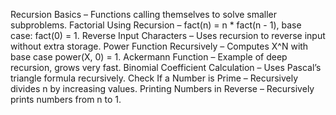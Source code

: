  Recursion Basics – Functions calling themselves to solve smaller subproblems.
 Factorial Using Recursion – fact(n) = n * fact(n - 1), base case: fact(0) = 1.
 Reverse Input Characters – Uses recursion to reverse input without extra storage.
 Power Function Recursively – Computes X^N with base case power(X, 0) = 1.
 Ackermann Function – Example of deep recursion, grows very fast.
 Binomial Coefficient Calculation – Uses Pascal’s triangle formula recursively.
 Check If a Number is Prime – Recursively divides n by increasing values.
 Printing Numbers in Reverse – Recursively prints numbers from n to 1.
